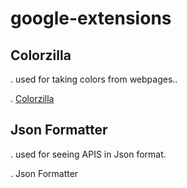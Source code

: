 # google-extensions

## Colorzilla
. used for taking colors from webpages..

. [Colorzilla](https://chromewebstore.google.com/detail/colorzilla/bhlhnicpbhignbdhedgjhgdocnmhomnp?hl=de)

## Json Formatter
. used for seeing APIS in Json format.

. Json Formatter


